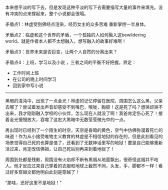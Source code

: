 本来想平淡的写下去，但是发现这种平淡的写下去需要描写大量的事件来填充。没有冲突的点来撑起来，整个小说都会很塌。

矛盾点1：林虚受到佛经点渲染，经历女主的众多苦难 重新掌控一半身体。

矛盾点2：临虚和这个世界的矛盾，一个孤独的人如何融入这bewildering world。就是作者本人都不太想融入，想写融入的故事好难啊！

矛盾点3：世界未来是否巨变，让两个人自然的分离出来？





矛盾点4：上班，学习以及小说 ，三者之间的平衡不好把握。界定：

- 工作时间上班
- 在公司的晚上时间学习
- 回到家中写小说





---

黑暗的混沌中，出现了一点金光！林虚的记忆停留在医院，周围怎么这么黑，父亲去哪了？尝试着发出声音却感受不到嘴巴，喉咙，胸腔！这是死了吗？想哭却哭不出来，我才刚刚融入学校的小伙伴，怎么现在人就没了啊！我爸肯定伤心死了！接着金光慢慢放大，吞噬了这宏大黑暗中无数莹莹微光中的一点。

再出现时已经到了一个陌生的时空，天空是昏暗的黄色，空气中仿佛弥漫着死亡的味道！作为从小接受唯物主义教育的林虚是不相信地狱的存在的，但是此刻看见的场景觉得自己死的也算是值了，还看到了无数神话里写的地狱！要是自己能够重新活过来，肯定改信佛祖，让自己死后别再来到着地狱了！

周围到处都是残骸，周围没有火焰却不断有黑烟从地面飘出，很奇怪这烟并不呛人。他才反应过来自己穿着的衣服和地球上截然不同，头发，手，脚都不一样！看过好多穿越文都他明白此刻是穿越了！

“那啥，还好这里不是地狱！”